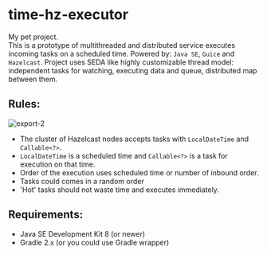 time-hz-executor
=======
    
My pet project.  
This is a prototype of multithreaded and distributed service executes incoming tasks on a scheduled time. Powered by: `Java SE`, `Guice` and `Hazelcast`. Project uses SEDA like highly customizable thread model: independent tasks for watching, executing data and queue, distributed map between them.
  
  
## Rules:  
![export-2](https://cloud.githubusercontent.com/assets/4469702/24129401/85e05708-0df3-11e7-8dd0-17f8bbb1e12e.png)

  * The cluster of Hazelcast nodes accepts tasks with `LocalDateTime` and `Callable<?>`. 
  * `LocalDateTime` is a scheduled time and `Callable<?>` is a task for execution on that time.
  * Order of the execution uses scheduled time or number of inbound order.
  * Tasks could comes in a random order
  * 'Hot' tasks should not waste time and executes immediately.

  
## Requirements:

  * Java SE Development Kit 8 (or newer)  
  * Gradle 2.x (or you could use Gradle wrapper)  

